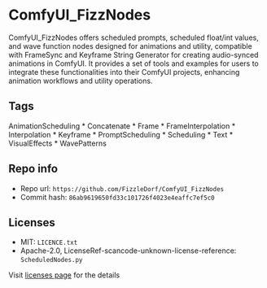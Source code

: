 # ComfyUI_FizzNodes
ComfyUI_FizzNodes offers scheduled prompts, scheduled float/int values, and wave function nodes designed for animations and utility, compatible with FrameSync and Keyframe String Generator for creating audio-synced animations in ComfyUI. It provides a set of tools and examples for users to integrate these functionalities into their ComfyUI projects, enhancing animation workflows and utility operations.

## Tags
AnimationScheduling * Concatenate * Frame * FrameInterpolation * Interpolation * Keyframe * PromptScheduling * Scheduling * Text * VisualEffects * WavePatterns

## Repo info
- Repo url: `https://github.com/FizzleDorf/ComfyUI_FizzNodes`
- Commit hash: `86ab9619650fd33c101726f4023e4eaffc7ef5c0`

## Licenses
- MIT: `LICENCE.txt`
- Apache-2.0, LicenseRef-scancode-unknown-license-reference: `ScheduledNodes.py`

Visit [licenses page](licenses.md) for the details
